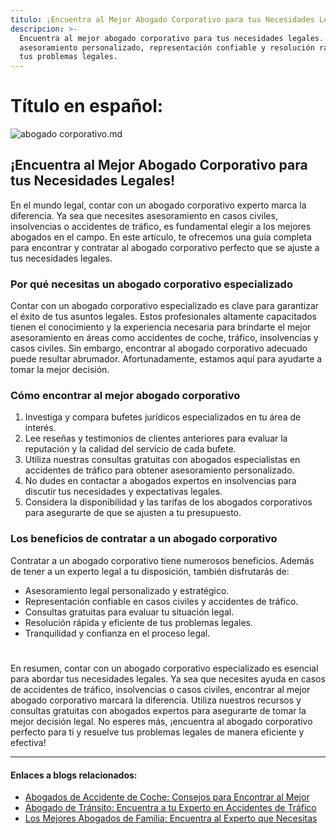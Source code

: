 ```yaml
---
titulo: ¡Encuentra al Mejor Abogado Corporativo para tus Necesidades Legales!
descripcion: >-
  Encuentra al mejor abogado corporativo para tus necesidades legales. Encuentra
  asesoramiento personalizado, representación confiable y resolución rápida de
  tus problemas legales.
---
```


# Título en español:

 ![abogado corporativo.md](./img/abogado-corporativo-1.webp)

## ¡Encuentra al Mejor Abogado Corporativo para tus Necesidades Legales!



En el mundo legal, contar con un abogado corporativo experto marca la diferencia. Ya sea que necesites asesoramiento en casos civiles, insolvencias o accidentes de tráfico, es fundamental elegir a los mejores abogados en el campo. En este artículo, te ofrecemos una guía completa para encontrar y contratar al abogado corporativo perfecto que se ajuste a tus necesidades legales.

### Por qué necesitas un abogado corporativo especializado

Contar con un abogado corporativo especializado es clave para garantizar el éxito de tus asuntos legales. Estos profesionales altamente capacitados tienen el conocimiento y la experiencia necesaria para brindarte el mejor asesoramiento en áreas como accidentes de coche, tráfico, insolvencias y casos civiles. Sin embargo, encontrar al abogado corporativo adecuado puede resultar abrumador. Afortunadamente, estamos aquí para ayudarte a tomar la mejor decisión.

### Cómo encontrar al mejor abogado corporativo

1. Investiga y compara bufetes jurídicos especializados en tu área de interés.
2. Lee reseñas y testimonios de clientes anteriores para evaluar la reputación y la calidad del servicio de cada bufete.
3. Utiliza nuestras consultas gratuitas con abogados especialistas en accidentes de tráfico para obtener asesoramiento personalizado.
4. No dudes en contactar a abogados expertos en insolvencias para discutir tus necesidades y expectativas legales.
5. Considera la disponibilidad y las tarifas de los abogados corporativos para asegurarte de que se ajusten a tu presupuesto.

### Los beneficios de contratar a un abogado corporativo

Contratar a un abogado corporativo tiene numerosos beneficios. Además de tener a un experto legal a tu disposición, también disfrutarás de:

- Asesoramiento legal personalizado y estratégico.
- Representación confiable en casos civiles y accidentes de tráfico.
- Consultas gratuitas para evaluar tu situación legal.
- Resolución rápida y eficiente de tus problemas legales.
- Tranquilidad y confianza en el proceso legal.

#

En resumen, contar con un abogado corporativo especializado es esencial para abordar tus necesidades legales. Ya sea que necesites ayuda en casos de accidentes de tráfico, insolvencias o casos civiles, encontrar al mejor abogado corporativo marcará la diferencia. Utiliza nuestros recursos y consultas gratuitas con abogados expertos para asegurarte de tomar la mejor decisión legal. No esperes más, ¡encuentra al abogado corporativo perfecto para ti y resuelve tus problemas legales de manera eficiente y efectiva!

---

#### Enlaces a blogs relacionados:

- [Abogados de Accidente de Coche: Consejos para Encontrar al Mejor](abogados-accidente-coche)
- [Abogado de Tránsito: Encuentra a tu Experto en Accidentes de Tráfico](abogado-de-transito)
- [Los Mejores Abogados de Familia: Encuentra al Experto que Necesitas](buenos-abogados-de-familia)
